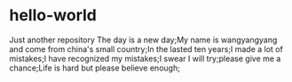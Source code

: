 # hello-world
Just another repository
The day is a new day;My name is wangyangyang and come from china's small country;In the lasted ten years;I made a lot of mistakes;I have recognized my mistakes;I swear I will try;please give me a chance;Life is hard but please believe enough;

